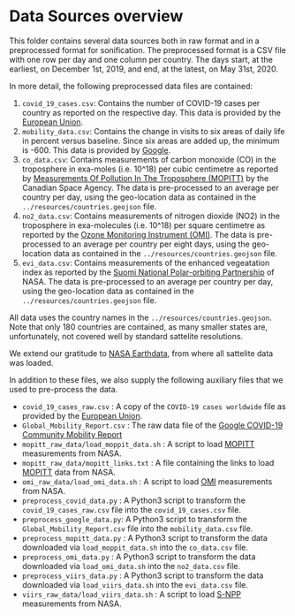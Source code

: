 # Data Sources overview

This folder contains several data sources both in raw format and in a
preprocessed format for sonification. The preprocessed format is a CSV file
with one row per day and one column per country. The days start, at the
earliest, on December 1st, 2019, and end, at the latest, on May 31st, 2020.

In more detail, the following preprocessed data files are contained:

1. `covid_19_cases.csv`: Contains the number of COVID-19 cases per country
    as reported on the respective day. This data is provided by the
    [European Union][1].
2. `mobility_data.csv`: Contains the change in visits to six areas of
    daily life in percent versus baseline. Since six areas are added up,
    the minimum is -600. This data is provided by [Google][2].
3. `co_data.csv`: Contains measurements of carbon monoxide (CO) in the
    troposphere in exa-moles (i.e. 10^18) per cubic centimetre as reported by
    [Measurements Of Pollution In The Troposphere (MOPITT)][3] by the Canadian
    Space Agency. The data is pre-processed to an average per country per day,
    using the geo-location data as contained in the
    `../resources/countries.geojson` file.
4. `no2_data.csv`: Contains measurements of nitrogen dioxide (NO2) in the
    troposphere in exa-molecules (i.e. 10^18) per square centimetre as
    reported by the [Ozone Monitoring Instrument (OMI)][4]. The data is
    pre-processed to an average per country per eight days, using the
    geo-location data as contained in the `../resources/countries.geojson`
    file.
5. `evi_data.csv`: Contains measurements of the enhanced vegeatation index
    as reported by the [Suomi National Polar-orbiting Partnership][5] of
    NASA. The data is pre-processed to an average per country per day, using
    the geo-location data as contained in the `../resources/countries.geojson`
    file.

All data uses the country names in the `../resources/countries.geojson`. Note
that only 180 countries are contained, as many smaller states are,
unfortunately, not covered well by standard sattelite resolutions.

We extend our gratitude to [NASA Earthdata](https://earthdata.nasa.gov/), from
where all sattelite data was loaded.

In addition to these files, we also supply the following auxiliary files that
we used to pre-process the data.

* `covid_19_cases_raw.csv` : A copy of the `COVID-19 cases worldwide` file
    as provided by the [European Union][1].
* `Global_Mobility_Report.csv` : The raw data file of the
    [Google COVID-19 Community Mobility Report][2]
* `mopitt_raw_data/load_moppit_data.sh` : A script to load [MOPITT][3]
    measurements from NASA.
* `mopitt_raw_data/mopitt_links.txt` : A file containing the links to
    load [MOPITT][3] data from NASA.
* `omi_raw_data/load_omi_data.sh` : A script to load [OMI][4] measurements
    from NASA.
* `preprocess_covid_data.py` : A Python3 script to transform the
    `covid_19_cases_raw.csv` file into the `covid_19_cases.csv` file.
* `preprocess_google_data.py`: A Python3 script to transform the
    `Global_Mobility_Report.csv` file into the `mobility_data.csv` file.
* `preprocess_mopitt_data.py` : A Python3 script to transform the
    data downloaded via `load_moppit_data.sh` into the `co_data.csv` file.
* `preprocess_omi_data.py` : A Python3 script to transform the
    data downloaded via `load_omi_data.sh` into the `no2_data.csv` file.
* `preprocess_viirs_data.py` : A Python3 script to transform the
    data downloaded via `load_viirs_data.sh` into the `evi_data.csv` file.
* `viirs_raw_data/load_viirs_data.sh` : A script to load [S-NPP][5] measurements
    from NASA.

[1]:https://data.europa.eu/euodp/en/data/dataset/covid-19-coronavirus-data "Covid 19 data page by the European Union."
[2]:https://www.google.com/covid19/mobility/ "COVID-19 Community Mobility Reports."
[3]:https://www2.acom.ucar.edu/mopitt "MOPITT page."
[4]:https://aura.gsfc.nasa.gov/omi.html "OMI page."
[5]:https://www.nasa.gov/mission_pages/NPP/main/index.html "S-NPP page"
